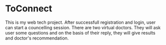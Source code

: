 # ToConnect
This is my web tech project. After successfull registration and login, user can start a councelling session. There are two virtual doctors. They will ask
user some questions and on the basis of their reply, they will give results and doctor's recommendation.
